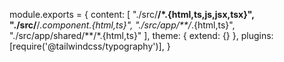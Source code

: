 module.exports = {
  content: [
    "./src/**/*.{html,ts,js,jsx,tsx}",
    "./src/**/*.component.{html,ts}",
    "./src/app/**/*.{html,ts}",
    "./src/app/shared/**/*.{html,ts}"
  ],
  theme: { extend: {} },
  plugins: [require('@tailwindcss/typography')],
}
